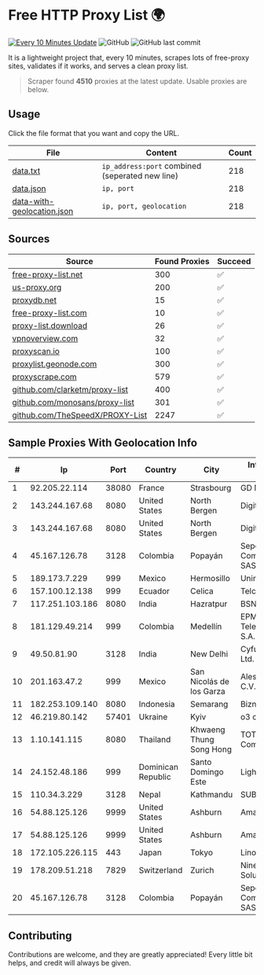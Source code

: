 
# Free HTTP Proxy List 🌍

[![Every 10 Minutes Update](https://github.com/mertguvencli/http-proxy-list/actions/workflows/main.yml/badge.svg?branch=main)](https://github.com/mertguvencli/http-proxy-list/actions/workflows/main.yml)
![GitHub](https://img.shields.io/github/license/mertguvencli/http-proxy-list)
![GitHub last commit](https://img.shields.io/github/last-commit/mertguvencli/http-proxy-list)

It is a lightweight project that, every 10 minutes, scrapes lots of free-proxy sites, validates if it works, and serves a clean proxy list.


> Scraper found **4510** proxies at the latest update. Usable proxies are below.

## Usage

Click the file format that you want and copy the URL.


|File|Content|Count|
|----|-------|-----|
|[data.txt](https://raw.githubusercontent.com/mertguvencli/http-proxy-list/main/proxy-list/data.txt)|`ip_address:port` combined (seperated new line)|218|
|[data.json](https://raw.githubusercontent.com/mertguvencli/http-proxy-list/main/proxy-list/data.json)|`ip, port`|218|
|[data-with-geolocation.json](https://raw.githubusercontent.com/mertguvencli/http-proxy-list/main/proxy-list/data-with-geolocation.json)|`ip, port, geolocation`|218|

## Sources

|Source|Found Proxies|Succeed|
|------|-------------|-------|
|[free-proxy-list.net](https://free-proxy-list.net)|300|✅|
|[us-proxy.org](https://www.us-proxy.org)|200|✅|
|[proxydb.net](http://proxydb.net)|15|✅|
|[free-proxy-list.com](https://free-proxy-list.com/?page=&port=&type%5B%5D=http&type%5B%5D=https&up_time=0&search=Search)|10|✅|
|[proxy-list.download](https://www.proxy-list.download/HTTP)|26|✅|
|[vpnoverview.com](https://vpnoverview.com/privacy/anonymous-browsing/free-proxy-servers)|32|✅|
|[proxyscan.io](https://www.proxyscan.io)|100|✅|
|[proxylist.geonode.com](https://proxylist.geonode.com/api/proxy-list?limit=300&page=1&sort_by=lastChecked&sort_type=desc&protocols=http,https)|300|✅|
|[proxyscrape.com](https://api.proxyscrape.com/v2/?request=displayproxies&protocol=http&timeout=10000&country=all&ssl=all&anonymity=all)|579|✅|
|[github.com/clarketm/proxy-list](https://raw.githubusercontent.com/clarketm/proxy-list/master/proxy-list-raw.txt)|400|✅|
|[github.com/monosans/proxy-list](https://raw.githubusercontent.com/monosans/proxy-list/main/proxies/http.txt)|301|✅|
|[github.com/TheSpeedX/PROXY-List](https://raw.githubusercontent.com/TheSpeedX/PROXY-List/master/http.txt)|2247|✅|


## Sample Proxies With Geolocation Info

|#|Ip|Port|Country|City|Internet Service Provider|
|-|--|----|-------|----|-------------------------|
|1|92.205.22.114|38080|France|Strasbourg|GD MASS Network|
|2|143.244.167.68|8080|United States|North Bergen|DigitalOcean, LLC|
|3|143.244.167.68|8080|United States|North Bergen|DigitalOcean, LLC|
|4|45.167.126.78|3128|Colombia|Popayán|Sepcom Comunicaciones SAS|
|5|189.173.7.229|999|Mexico|Hermosillo|Uninet S.A. de C.V|
|6|157.100.12.138|999|Ecuador|Celica|Telconet S.A|
|7|117.251.103.186|8080|India|Hazratpur|BSNL Internet|
|8|181.129.49.214|999|Colombia|Medellín|EPM Telecomunicaciones S.A. E.S.P.|
|9|49.50.81.90|3128|India|New Delhi|Cyfuture India Pvt. Ltd.|
|10|201.163.47.2|999|Mexico|San Nicolás de los Garza|Alestra, S. de R.L. de C.V.|
|11|182.253.109.140|8080|Indonesia|Semarang|Biznet Metronet|
|12|46.219.80.142|57401|Ukraine|Kyiv|o3 core|
|13|1.10.141.115|8080|Thailand|Khwaeng Thung Song Hong|TOT Public Company Limited|
|14|24.152.48.186|999|Dominican Republic|Santo Domingo Este|Lightwave S.R.L|
|15|110.34.3.229|3128|Nepal|Kathmandu|SUBISU C7|
|16|54.88.125.126|9999|United States|Ashburn|Amazon.com, Inc.|
|17|54.88.125.126|9999|United States|Ashburn|Amazon.com, Inc.|
|18|172.105.226.115|443|Japan|Tokyo|Linode, LLC|
|19|178.209.51.218|7829|Switzerland|Zurich|Nine Internet Solutions AG|
|20|45.167.126.78|3128|Colombia|Popayán|Sepcom Comunicaciones SAS|



## Contributing

Contributions are welcome, and they are greatly appreciated! Every
little bit helps, and credit will always be given.

